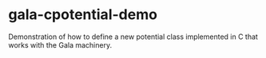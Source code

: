 # gala-cpotential-demo
Demonstration of how to define a new potential class implemented in C that works with the Gala machinery.

